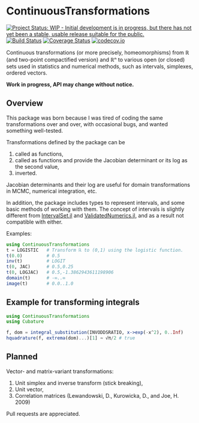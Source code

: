 # ContinuousTransformations

[![Project Status: WIP - Initial development is in progress, but there has not yet been a stable, usable release suitable for the public.](http://www.repostatus.org/badges/latest/wip.svg)](http://www.repostatus.org/#wip)
[![Build Status](https://travis-ci.org/tpapp/ContinuousTransformations.jl.svg?branch=master)](https://travis-ci.org/tpapp/ContinuousTransformations.jl)
[![Coverage Status](https://coveralls.io/repos/tpapp/ContinuousTransformations.jl/badge.svg?branch=master&service=github)](https://coveralls.io/github/tpapp/ContinuousTransformations.jl?branch=master)
[![codecov.io](http://codecov.io/github/tpapp/ContinuousTransformations.jl/coverage.svg?branch=master)](http://codecov.io/github/tpapp/ContinuousTransformations.jl?branch=master)

Continuous transformations (or more precisely, homeomorphisms) from ℝ (and two-point compactified version) and ℝⁿ to various open (or closed) sets used in statistics and numerical methods, such as intervals, simplexes, ordered vectors.

**Work in progress, API may change without notice.**

## Overview

This package was born because I was tired of coding the same transformations over and over, with occasional bugs, and wanted something well-tested.

Transformations defined by the package can be

1. called as functions,
2. called as functions and provide the Jacobian determinant or its log as the second value,
3. inverted.

Jacobian determinants and their log are useful for domain transformations in MCMC, numerical integration, etc.

In addition, the package includes types to represent intervals, and some basic methods of working with them. The concept of intervals is slightly different from [IntervalSet.jl](https://github.com/JuliaMath/IntervalSets.jl) and [ValidatedNumerics.jl](https://github.com/dpsanders/ValidatedNumerics.jl), and as a result not compatible with either.

Examples:
```julia
using ContinuousTransformations
t = LOGISTIC   # Transform ℝ to (0,1) using the logistic function.
t(0.0)         # 0.5
inv(t)         # LOGIT
t(0, JAC)      # 0.5,0.25
t(0, LOGJAC)   # 0.5,-1.3862943611198906
domain(t)      # -∞..∞
image(t)       # 0.0..1.0
```

## Example for transforming integrals

```julia
using ContinuousTransformations
using Cubature

f, dom = integral_substitution(INVODDSRATIO, x->exp(-x^2), 0..Inf)
hquadrature(f, extrema(dom)...)[1] ≈ √π/2 # true
```

## Planned

Vector- and matrix-variant transformations:

1. Unit simplex and inverse transform (stick breaking),
2. Unit vector,
3. Correlation matrices (Lewandowski, D., Kurowicka, D., and Joe, H. 2009)

Pull requests are appreciated.

